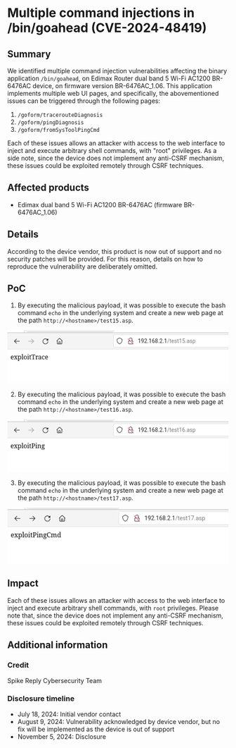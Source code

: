 # Multiple command injections in /bin/goahead (CVE-2024-48419) #

## Summary
We identified multiple command injection vulnerabilities affecting the binary application `/bin/goahead`, on Edimax Router dual band 5 Wi-Fi AC1200 BR-6476AC device, on firmware version BR-6476AC\_1.06. This application implements multiple web UI pages, and specifically, the abovementioned issues can be triggered through the following pages:

1. `/goform/tracerouteDiagnosis`
2. `/goform/pingDiagnosis`
3. `/goform/fromSysToolPingCmd`

Each of these issues allows an attacker with access to the web interface to inject and execute arbitrary shell commands, with "root" privileges. As a side note, since the device does not implement any anti-CSRF mechanism, these issues could be exploited remotely through CSRF techniques.

## Affected products
* Edimax dual band 5 Wi-Fi AC1200 BR-6476AC (firmware BR-6476AC\_1.06)

## Details
According to the device vendor, this product is now out of support and no security patches will be provided. For this reason, details on how to reproduce the vulnerability are deliberately omitted.

## PoC
1. By executing the malicious payload, it was possible to execute the bash command `echo` in the underlying system and create a new web page at the path `http://<hostname>/test15.asp`.

![Traceroute exploit](./img/exploittrace.png)

2. By executing the malicious payload, it was possible to execute the bash command `echo` in the underlying system and create a new web page at the path `http://<hostname>/test16.asp`.

![Ping exploit](./img/exploit_ping.png)

3. By executing the malicious payload, it was possible to execute the bash command `echo` in the underlying system and create a new web page at the path `http://<hostname>/test17.asp`.

![Ping CMD exploit](./img/exploit_pingcmd.png)

## Impact
Each of these issues allows an attacker with access to the web interface to inject and execute arbitrary shell commands, with `root` privileges. Please note that, since the device does not implement any anti-CSRF mechanism, these issues could be exploited remotely through CSRF techniques.

## Additional information

### Credit
Spike Reply Cybersecurity Team

### Disclosure timeline
- July 18, 2024: Initial vendor contact
- August 9, 2024: Vulnerability acknowledged by device vendor, but no fix will be implemented as the device is out of support
- November 5, 2024: Disclosure
